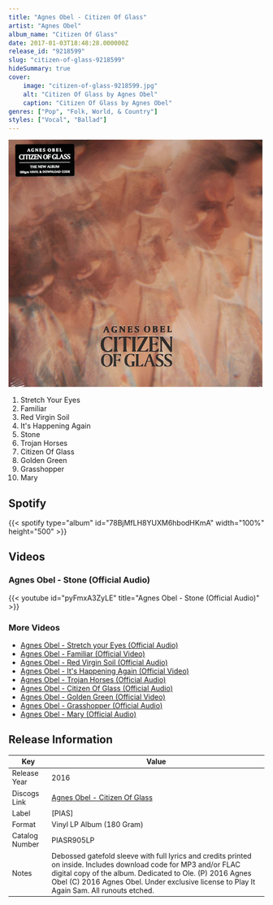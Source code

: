 ```yaml
---
title: "Agnes Obel - Citizen Of Glass"
artist: "Agnes Obel"
album_name: "Citizen Of Glass"
date: 2017-01-03T18:48:28.000000Z
release_id: "9218599"
slug: "citizen-of-glass-9218599"
hideSummary: true
cover:
    image: "citizen-of-glass-9218599.jpg"
    alt: "Citizen Of Glass by Agnes Obel"
    caption: "Citizen Of Glass by Agnes Obel"
genres: ["Pop", "Folk, World, & Country"]
styles: ["Vocal", "Ballad"]
---
```


![Citizen Of Glass by Agnes Obel](citizen-of-glass-9218599.jpg)

<!-- section break -->

1. Stretch Your Eyes
2. Familiar
3. Red Virgin Soil
4. It's Happening Again
5. Stone
6. Trojan Horses
7. Citizen Of Glass
8. Golden Green
9. Grasshopper
10. Mary

<!-- section break -->


## Spotify
{{< spotify type="album" id="78BjMfLH8YUXM6hbodHKmA" width="100%" height="500" >}}



## Videos
### Agnes Obel - Stone (Official Audio)
{{< youtube id="pyFmxA3ZyLE" title="Agnes Obel - Stone (Official Audio)" >}}<br>

### More Videos

- [Agnes Obel - Stretch your Eyes (Official Audio)](https://www.youtube.com/watch?v=N0mV1raPQ3o)
- [Agnes Obel - Familiar (Official Video)](https://www.youtube.com/watch?v=32kYH6XZrIo)
- [Agnes Obel - Red Virgin Soil (Official Audio)](https://www.youtube.com/watch?v=GalTlzwr3XU)
- [Agnes Obel - It's Happening Again (Official Video)](https://www.youtube.com/watch?v=YT-ECHaz4PE)
- [Agnes Obel - Trojan Horses (Official Audio)](https://www.youtube.com/watch?v=-EYEOMj7TBk)
- [Agnes Obel - Citizen Of Glass (Official Audio)](https://www.youtube.com/watch?v=IlIRIZSZtuc)
- [Agnes Obel - Golden Green (Official Video)](https://www.youtube.com/watch?v=WRLVINLlEVE)
- [Agnes Obel - Grasshopper (Official Audio)](https://www.youtube.com/watch?v=TMPRryoSny0)
- [Agnes Obel - Mary (Official Audio)](https://www.youtube.com/watch?v=CoBT59xRElU)


## Release Information
|  Key           | Value                                                |
| ---------------| ---------------------------------------------------- |
| Release Year   | 2016                                   |
| Discogs Link   | [Agnes Obel - Citizen Of Glass](https://www.discogs.com/release/9218599-Agnes-Obel-Citizen-Of-Glass) |
| Label          | [PIAS] |
| Format         | Vinyl LP Album (180 Gram) |
| Catalog Number | PIASR905LP |
| Notes | Debossed gatefold sleeve with full lyrics and credits printed on inside. Includes download code for MP3 and/or FLAC digital copy of the album.  Dedicated to Ole.  (P) 2016 Agnes Obel (C) 2016 Agnes Obel. Under exclusive license to Play It Again Sam. All runouts etched.  |